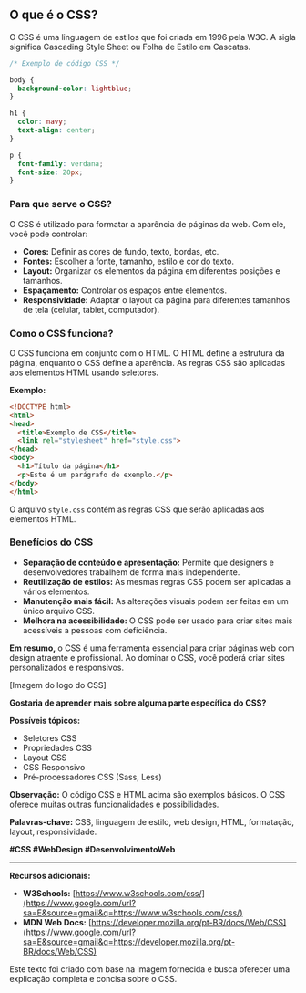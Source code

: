 ## O que é o CSS?

O CSS é uma linguagem de estilos que foi criada em 1996 pela W3C. A sigla significa Cascading Style Sheet ou Folha de Estilo em Cascatas.

```css
/* Exemplo de código CSS */

body {
  background-color: lightblue;
}

h1 {
  color: navy;
  text-align: center;
}

p {
  font-family: verdana;
  font-size: 20px;
}
```

### Para que serve o CSS?

O CSS é utilizado para formatar a aparência de páginas da web. Com ele, você pode controlar:

  * **Cores:** Definir as cores de fundo, texto, bordas, etc.
  * **Fontes:** Escolher a fonte, tamanho, estilo e cor do texto.
  * **Layout:** Organizar os elementos da página em diferentes posições e tamanhos.
  * **Espaçamento:** Controlar os espaços entre elementos.
  * **Responsividade:** Adaptar o layout da página para diferentes tamanhos de tela (celular, tablet, computador).

### Como o CSS funciona?

O CSS funciona em conjunto com o HTML. O HTML define a estrutura da página, enquanto o CSS define a aparência. As regras CSS são aplicadas aos elementos HTML usando seletores.

**Exemplo:**

```html
<!DOCTYPE html>
<html>
<head>
  <title>Exemplo de CSS</title>
  <link rel="stylesheet" href="style.css">
</head>
<body>
  <h1>Título da página</h1>
  <p>Este é um parágrafo de exemplo.</p>
</body>
</html>
```

O arquivo `style.css` contém as regras CSS que serão aplicadas aos elementos HTML.

### Benefícios do CSS

  * **Separação de conteúdo e apresentação:** Permite que designers e desenvolvedores trabalhem de forma mais independente.
  * **Reutilização de estilos:** As mesmas regras CSS podem ser aplicadas a vários elementos.
  * **Manutenção mais fácil:** As alterações visuais podem ser feitas em um único arquivo CSS.
  * **Melhora na acessibilidade:** O CSS pode ser usado para criar sites mais acessíveis a pessoas com deficiência.

**Em resumo,** o CSS é uma ferramenta essencial para criar páginas web com design atraente e profissional. Ao dominar o CSS, você poderá criar sites personalizados e responsivos.

[Imagem do logo do CSS]

**Gostaria de aprender mais sobre alguma parte específica do CSS?**

**Possíveis tópicos:**

  * Seletores CSS
  * Propriedades CSS
  * Layout CSS
  * CSS Responsivo
  * Pré-processadores CSS (Sass, Less)

**Observação:** O código CSS e HTML acima são exemplos básicos. O CSS oferece muitas outras funcionalidades e possibilidades.

**Palavras-chave:** CSS, linguagem de estilo, web design, HTML, formatação, layout, responsividade.

**\#CSS \#WebDesign \#DesenvolvimentoWeb**

-----

**Recursos adicionais:**

  * **W3Schools:** [https://www.w3schools.com/css/](https://www.google.com/url?sa=E&source=gmail&q=https://www.w3schools.com/css/)
  * **MDN Web Docs:** [https://developer.mozilla.org/pt-BR/docs/Web/CSS](https://www.google.com/url?sa=E&source=gmail&q=https://developer.mozilla.org/pt-BR/docs/Web/CSS)

Este texto foi criado com base na imagem fornecida e busca oferecer uma explicação completa e concisa sobre o CSS.
